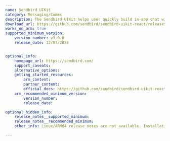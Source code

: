 ```yaml
---
name: Sendbird UIKit
category: Messaging/Comms
description: The Sendbird UIKit helps user quickly build in-app chat with customizable, pre-built UI components. 
download_url: https://github.com/sendbird/sendbird-uikit-react/releases
works_on_arm: true
supported_minimum_version:
    version_number: v3.0.0
    release_date: 12/07/2022


optional_info:
    homepage_url: https://sendbird.com/
    support_caveats:
    alternative_options:
    getting_started_resources:
        arm_content:
        partner_content:
        official_docs: https://github.com/sendbird/sendbird-uikit-react?tab=readme-ov-file#installation
    arm_recommended_minimum_version:
        version_number:
        release_date:

optional_hidden_info:
    release_notes__supported_minimum:
    release_notes__recommended_minimum:
    other_info: Linux/ARM64 release notes are not available. Installation and testing are done using released source code tar.

---
```

